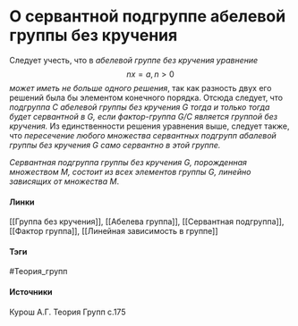 # О сервантной подгруппе абелевой группы без кручения
Следует учесть, что в *абелевой группе без кручения уравнение*
$$
nx=a,n>0
$$
*может иметь не больше одного решения*, так как разность двух его решений была бы элементом конечного порядка. Отсюда следует, что *подгруппа $C$ абелевой группы без кручения $G$ тогда и только тогда будет сервантной в $G$, если фактор-группа $G/C$ является группой без кручения.*
Из единственности решения уравнения выше, следует также, что *пересечение любого множества сервантных подгрупп абалевой группы без кручения $G$ само сервантно в этой группе.*

*Сервантная подгруппа группы без кручения $G$, порожденная множеством $M$, состоит из всех элементов группы $G$, линейно зависящих от множества $M$*.
#### Линки
 [[Группа без кручения]],
 [[Абелева группа]],
 [[Сервантная подгруппа]],
 [[Фактор группа]],
 [[Линейная зависимость в группе]]
#### Тэги
 #Теория_групп 
#### Источники
 Курош А.Г. Теория Групп с.175
